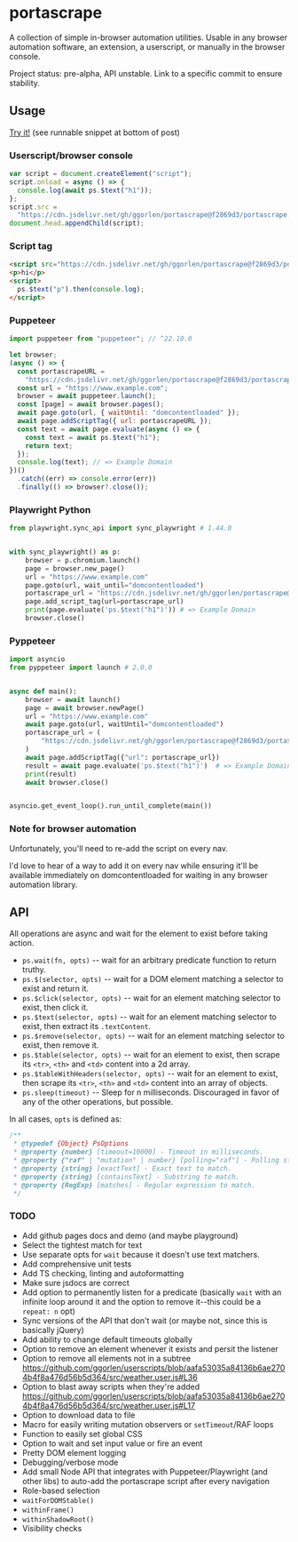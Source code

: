 # portascrape

A collection of simple in-browser automation utilities. Usable in any browser automation software, an extension, a userscript, or manually in the browser console.

Project status: pre-alpha, API unstable. Link to a specific commit to ensure stability.

## Usage

[Try it!](https://stackoverflow.com/a/78709310/6243352) (see runnable snippet at bottom of post)

### Userscript/browser console

```js
var script = document.createElement("script");
script.onload = async () => {
  console.log(await ps.$text("h1"));
};
script.src =
  "https://cdn.jsdelivr.net/gh/ggorlen/portascrape@f2869d3/portascrape.min.js";
document.head.appendChild(script);
```

### Script tag

```html
<script src="https://cdn.jsdelivr.net/gh/ggorlen/portascrape@f2869d3/portascrape.min.js"></script>
<p>hi</p>
<script>
  ps.$text("p").then(console.log);
</script>
```

### Puppeteer

```js
import puppeteer from "puppeteer"; // ^22.10.0

let browser;
(async () => {
  const portascrapeURL =
    "https://cdn.jsdelivr.net/gh/ggorlen/portascrape@f2869d3/portascrape.min.js";
  const url = "https://www.example.com";
  browser = await puppeteer.launch();
  const [page] = await browser.pages();
  await page.goto(url, { waitUntil: "domcontentloaded" });
  await page.addScriptTag({ url: portascrapeURL });
  const text = await page.evaluate(async () => {
    const text = await ps.$text("h1");
    return text;
  });
  console.log(text); // => Example Domain
})()
  .catch((err) => console.error(err))
  .finally(() => browser?.close());
```

### Playwright Python

```python
from playwright.sync_api import sync_playwright # 1.44.0


with sync_playwright() as p:
    browser = p.chromium.launch()
    page = browser.new_page()
    url = "https://www.example.com"
    page.goto(url, wait_until="domcontentloaded")
    portascrape_url = "https://cdn.jsdelivr.net/gh/ggorlen/portascrape@f2869d3/portascrape.min.js"
    page.add_script_tag(url=portascrape_url)
    print(page.evaluate('ps.$text("h1")')) # => Example Domain
    browser.close()
```

### Pyppeteer

```python
import asyncio
from pyppeteer import launch # 2.0.0


async def main():
    browser = await launch()
    page = await browser.newPage()
    url = "https://www.example.com"
    await page.goto(url, waitUntil="domcontentloaded")
    portascrape_url = (
        "https://cdn.jsdelivr.net/gh/ggorlen/portascrape@f2869d3/portascrape.min.js"
    )
    await page.addScriptTag({"url": portascrape_url})
    result = await page.evaluate('ps.$text("h1")')  # => Example Domain
    print(result)
    await browser.close()


asyncio.get_event_loop().run_until_complete(main())
```

### Note for browser automation

Unfortunately, you'll need to re-add the script on every nav.

I'd love to hear of a way to add it on every nav while ensuring it'll be available immediately on domcontentloaded for waiting in any browser automation library.

## API

All operations are async and wait for the element to exist before taking action.

- `ps.wait(fn, opts)` -- wait for an arbitrary predicate function to return truthy.
- `ps.$(selector, opts)` -- wait for a DOM element matching a selector to exist and return it.
- `ps.$click(selector, opts)` -- wait for an element matching selector to exist, then click it.
- `ps.$text(selector, opts)` -- wait for an element matching selector to exist, then extract its `.textContent`.
- `ps.$remove(selector, opts)` -- wait for an element matching selector to exist, then remove it.
- `ps.$table(selector, opts)` -- wait for an element to exist, then scrape its `<tr>`, `<th>` and `<td>` content into a 2d array.
- `ps.$tableWithHeaders(selector, opts)` -- wait for an element to exist, then scrape its `<tr>`, `<th>` and `<td>` content into an array of objects.
- `ps.sleep(timeout)` -- Sleep for n milliseconds. Discouraged in favor of any of the other operations, but possible.

In all cases, `opts` is defined as:

```js
/**
 * @typedef {Object} PsOptions
 * @property {number} [timeout=10000] - Timeout in milliseconds.
 * @property {"raf" | "mutation" | number} [polling="raf"] - Polling strategy.
 * @property {string} [exactText] - Exact text to match.
 * @property {string} [containsText] - Substring to match.
 * @property {RegExp} [matches] - Regular expression to match.
 */
```

### TODO

- Add github pages docs and demo (and maybe playground)
- Select the tightest match for text
- Use separate opts for `wait` because it doesn't use text matchers.
- Add comprehensive unit tests
- Add TS checking, linting and autoformatting
- Make sure jsdocs are correct
- Add option to permanently listen for a predicate (basically `wait` with an infinite loop around it and the option to remove it--this could be a `repeat: n` opt)
- Sync versions of the API that don't wait (or maybe not, since this is basically jQuery)
- Add ability to change default timeouts globally
- Option to remove an element whenever it exists and persit the listener
- Option to remove all elements not in a subtree https://github.com/ggorlen/userscripts/blob/aafa53035a84136b6ae2704b4f8a476d56b5d364/src/weather.user.js#L36
- Option to blast away scripts when they're added https://github.com/ggorlen/userscripts/blob/aafa53035a84136b6ae2704b4f8a476d56b5d364/src/weather.user.js#L17
- Option to download data to file
- Macro for easily writing mutation observers or `setTimeout`/RAF loops
- Function to easily set global CSS
- Option to wait and set input value or fire an event
- Pretty DOM element logging
- Debugging/verbose mode
- Add small Node API that integrates with Puppeteer/Playwright (and other libs) to auto-add the portascrape script after every navigation
- Role-based selection
- `waitForDOMStable()`
- `withinFrame()`
- `withinShadowRoot()`
- Visibility checks
